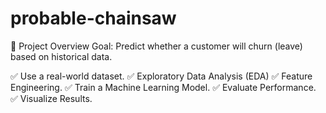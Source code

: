 # probable-chainsaw

📌 Project Overview
Goal: Predict whether a customer will churn (leave) based on historical data.

✅ Use a real-world dataset.
✅ Exploratory Data Analysis (EDA)
✅ Feature Engineering.
✅ Train a Machine Learning Model.
✅ Evaluate Performance.
✅ Visualize Results. 